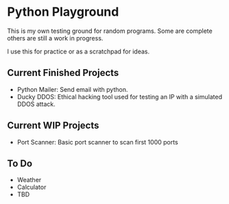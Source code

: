 # Python Playground
This is my own testing ground for random programs. Some are complete others are still a work in progress.

I use this for practice or as a scratchpad for ideas.

## Current Finished Projects
- Python Mailer: Send email with python.
- Ducky DDOS: Ethical hacking tool used for testing an IP with a simulated DDOS attack.

## Current WIP Projects
- Port Scanner: Basic port scanner to scan first 1000 ports

## To Do
- Weather
- Calculator
- TBD
